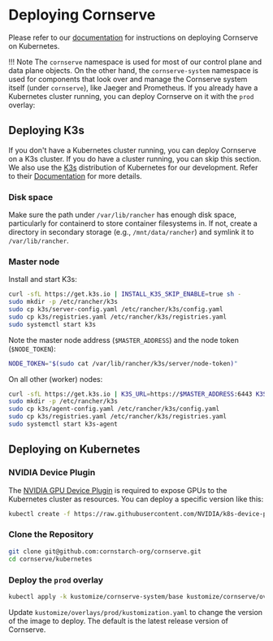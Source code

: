 # Deploying Cornserve

Please refer to our [documentation](https://docs.cornserve.ai/getting-started/cornserve/) for instructions on deploying Cornserve on Kubernetes.

!!! Note
    The `cornserve` namespace is used for most of our control plane and data plane objects.
    On the other hand, the `cornserve-system` namespace is used for components that look over and manage the Cornserve system itself (under `cornserve`), like Jaeger and Prometheus.
If you already have a Kubernetes cluster running, you can deploy Cornserve on it with the `prod` overlay:

## Deploying K3s

If you don't have a Kubernetes cluster running, you can deploy Cornserve on a K3s cluster.
If you do have a cluster running, you can skip this section.
We also use the [K3s](https://k3s.io/) distribution of Kubernetes for our development.
Refer to their [Documentation](https://docs.k3s.io/quick-start/) for more details.

### Disk space

Make sure the path under `/var/lib/rancher` has enough disk space, particularly for containerd to store container filesystems in.
If not, create a directory in secondary storage (e.g., `/mnt/data/rancher`) and symlink it to `/var/lib/rancher`.

### Master node

Install and start K3s:

```bash
curl -sfL https://get.k3s.io | INSTALL_K3S_SKIP_ENABLE=true sh -
sudo mkdir -p /etc/rancher/k3s
sudo cp k3s/server-config.yaml /etc/rancher/k3s/config.yaml
sudo cp k3s/registries.yaml /etc/rancher/k3s/registries.yaml
sudo systemctl start k3s
```

Note the master node address (`$MASTER_ADDRESS`) and the node token (`$NODE_TOKEN`):

```bash
NODE_TOKEN="$(sudo cat /var/lib/rancher/k3s/server/node-token)"
```

On all other (worker) nodes:

```bash
curl -sfL https://get.k3s.io | K3S_URL=https://$MASTER_ADDRESS:6443 K3S_TOKEN=$NODE_TOKEN INSTALL_K3S_SKIP_ENABLE=true sh -
sudo mkdir -p /etc/rancher/k3s
sudo cp k3s/agent-config.yaml /etc/rancher/k3s/config.yaml
sudo cp k3s/registries.yaml /etc/rancher/k3s/registries.yaml
sudo systemctl start k3s-agent
```

## Deploying on Kubernetes

### NVIDIA Device Plugin

The [NVIDIA GPU Device Plugin](https://github.com/NVIDIA/k8s-device-plugin) is required to expose GPUs to the Kubernetes cluster as resources.
You can deploy a specific version like this:

```bash
kubectl create -f https://raw.githubusercontent.com/NVIDIA/k8s-device-plugin/v0.17.2/deployments/static/nvidia-device-plugin.yml
```

### Clone the Repository

```bash
git clone git@github.com:cornstarch-org/cornserve.git
cd cornserve/kubernetes
```

### Deploy the `prod` overlay

```bash
kubectl apply -k kustomize/cornserve-system/base kustomize/cornserve/overlays/prod
```

Update `kustomize/overlays/prod/kustomization.yaml` to change the version of the image to deploy.
The default is the latest release version of Cornserve.
